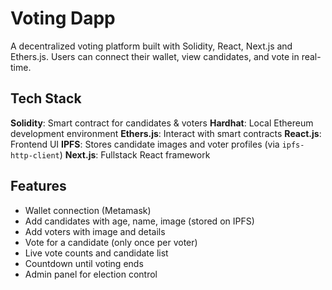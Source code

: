 # Voting Dapp 
A decentralized voting platform built with Solidity, React, Next.js and Ethers.js. Users can connect their wallet, view candidates, and vote in real-time.

## Tech Stack
 **Solidity**: Smart contract for candidates & voters
 **Hardhat**: Local Ethereum development environment
 **Ethers.js**: Interact with smart contracts
 **React.js**: Frontend UI
**IPFS**: Stores candidate images and voter profiles (via `ipfs-http-client`)
 **Next.js**: Fullstack React framework

##  Features
-  Wallet connection (Metamask)
-  Add candidates with age, name, image (stored on IPFS)
-  Add voters with image and details
-  Vote for a candidate (only once per voter)
-  Live vote counts and candidate list
-  Countdown until voting ends
-  Admin panel for election control